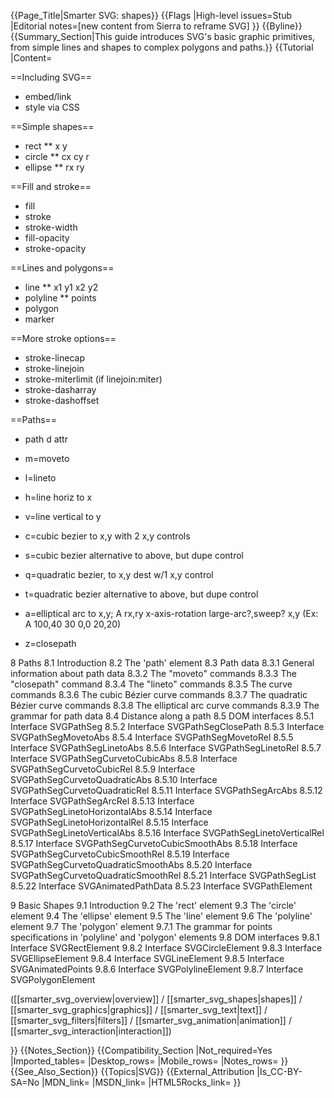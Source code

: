 {{Page_Title|Smarter SVG: shapes}}
{{Flags
|High-level issues=Stub
|Editorial notes=[new content from Sierra to reframe SVG]
}}
{{Byline}}
{{Summary_Section|This guide introduces SVG's basic graphic primitives, from simple lines and shapes to complex polygons and paths.}}
{{Tutorial
|Content=

==Including SVG==

* embed/link
* style via CSS

==Simple shapes==

* rect
** x y
* circle
** cx cy r
* ellipse
** rx ry

==Fill and stroke==

* fill
* stroke
* stroke-width
* fill-opacity
* stroke-opacity

==Lines and polygons==

* line
** x1 y1 x2 y2
* polyline
** points
* polygon
* marker

==More stroke options==

* stroke-linecap
* stroke-linejoin
* stroke-miterlimit (if linejoin:miter)
* stroke-dasharray
* stroke-dashoffset

==Paths==

* path d attr
* m=moveto
* l=lineto
* h=line horiz to x
* v=line vertical to y
* c=cubic bezier to x,y with 2 x,y controls
* s=cubic bezier alternative to above, but dupe control
* q=quadratic bezier, to x,y dest w/1 x,y control
* t=quadratic bezier alternative to above, but dupe control
* a=elliptical arc to x,y; A rx,ry x-axis-rotation large-arc?,sweep? x,y (Ex: A 100,40 30 0,0 20,20)

* z=closepath

 8 Paths
    8.1 Introduction
    8.2 The 'path' element
    8.3 Path data
        8.3.1 General information about path data
        8.3.2 The "moveto" commands
        8.3.3 The "closepath" command
        8.3.4 The "lineto" commands
        8.3.5 The curve commands
        8.3.6 The cubic Bézier curve commands
        8.3.7 The quadratic Bézier curve commands
        8.3.8 The elliptical arc curve commands
        8.3.9 The grammar for path data
    8.4 Distance along a path
    8.5 DOM interfaces
        8.5.1 Interface SVGPathSeg
        8.5.2 Interface SVGPathSegClosePath
        8.5.3 Interface SVGPathSegMovetoAbs
        8.5.4 Interface SVGPathSegMovetoRel
        8.5.5 Interface SVGPathSegLinetoAbs
        8.5.6 Interface SVGPathSegLinetoRel
        8.5.7 Interface SVGPathSegCurvetoCubicAbs
        8.5.8 Interface SVGPathSegCurvetoCubicRel
        8.5.9 Interface SVGPathSegCurvetoQuadraticAbs
        8.5.10 Interface SVGPathSegCurvetoQuadraticRel
        8.5.11 Interface SVGPathSegArcAbs
        8.5.12 Interface SVGPathSegArcRel
        8.5.13 Interface SVGPathSegLinetoHorizontalAbs
        8.5.14 Interface SVGPathSegLinetoHorizontalRel
        8.5.15 Interface SVGPathSegLinetoVerticalAbs
        8.5.16 Interface SVGPathSegLinetoVerticalRel
        8.5.17 Interface SVGPathSegCurvetoCubicSmoothAbs
        8.5.18 Interface SVGPathSegCurvetoCubicSmoothRel
        8.5.19 Interface SVGPathSegCurvetoQuadraticSmoothAbs
        8.5.20 Interface SVGPathSegCurvetoQuadraticSmoothRel
        8.5.21 Interface SVGPathSegList
        8.5.22 Interface SVGAnimatedPathData
        8.5.23 Interface SVGPathElement

 9 Basic Shapes
    9.1 Introduction
    9.2 The 'rect' element
    9.3 The 'circle' element
    9.4 The 'ellipse' element
    9.5 The 'line' element
    9.6 The 'polyline' element
    9.7 The 'polygon' element
        9.7.1 The grammar for points specifications in 'polyline' and 'polygon' elements
    9.8 DOM interfaces
        9.8.1 Interface SVGRectElement
        9.8.2 Interface SVGCircleElement
        9.8.3 Interface SVGEllipseElement
        9.8.4 Interface SVGLineElement
        9.8.5 Interface SVGAnimatedPoints
        9.8.6 Interface SVGPolylineElement
        9.8.7 Interface SVGPolygonElement

([[smarter_svg_overview|overview]] / [[smarter_svg_shapes|shapes]] /
[[smarter_svg_graphics|graphics]] / [[smarter_svg_text|text]] /
[[smarter_svg_filters|filters]] / [[smarter_svg_animation|animation]]
/ [[smarter_svg_interaction|interaction]])

}}
{{Notes_Section}}
{{Compatibility_Section
|Not_required=Yes
|Imported_tables=
|Desktop_rows=
|Mobile_rows=
|Notes_rows=
}}
{{See_Also_Section}}
{{Topics|SVG}}
{{External_Attribution
|Is_CC-BY-SA=No
|MDN_link=
|MSDN_link=
|HTML5Rocks_link=
}}